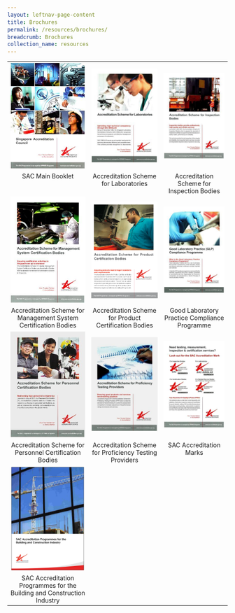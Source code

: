 ```yaml
---
layout: leftnav-page-content
title: Brochures
permalink: /resources/brochures/
breadcrumb: Brochures
collection_name: resources
---
```


<table border="0" cellpadding="20">
  <tbody>
    <tr style="text-align:center">
      <td style="text-align:center; border:0;">
        <a href="/files/brochures/SAC%20Brochure%20(Main%20Booklet).pdf" target="_blank"><img src="/images/brochures/SAC-Brochure.jpg" alt="SAC Main Booklet"/></a>
      </td>
      <td style="text-align:center; border:0;">
        <a href="/files/brochures/SAC%20Brochure%20-%20Accreditation%20Scheme%20for%20Laboratories.pdf" target="_blank"><img src="/images/brochures/SAC-Brochures-LA.jpg" alt="Laboratories Scheme"/></a>
      </td>
      <td style="text-align:center; border:0;">
        <a href="/files/brochures/SAC%20Brochure%20-%20Accreditation%20Scheme%20for%20Inspection%20Bodies.pdf" target="_blank"><img src="/images/brochures/SAC-Brochures-IB.jpg" alt="Inspection Bodies Scheme"/></a>
      </td>
    </tr>
    <tr style="text-align:center">
      <td valign="top" style="text-align:center; border:0;">SAC Main Booklet</td>
      <td valign="top" style="text-align:center; border:0;">Accreditation Scheme for Laboratories</td>
      <td valign="top" style="text-align:center; border:0;">Accreditation Scheme for Inspection Bodies</td>
    </tr>
    <tr></tr>
    <tr style="text-align:center">
      <td style="text-align:center; border:0;">
        <a href="/files/brochures/SAC%20Brochure%20-%20Accreditation%20Scheme%20for%20Managament%20System%20Certification%20Bodies.pdf" target="_blank"><img src="/images/brochures/SAC-Brochures-MS.jpg" alt="MS Certification Bodies"/></a>
      </td>
      <td style="text-align:center; border:0;">
        <a href="/files/brochures/SAC%20Brochure%20-%20Accreditation%20Scheme%20for%20Product%20Certification%20Bodies.pdf" target="_blank"><img src="/images/brochures/SAC-Brochures-PC.PNG" alt="Product Certification Bodies"/></a>
      </td>
      <td style="text-align:center; border:0;">
        <a href="/files/brochures/SAC%20Brochure%20-%20Good%20Laboratory%20Practice%20Compliance%20Programme.pdf" target="_blank"><img src="/images/brochures/SAC-Brochures-GLP.jpg" alt="GLP Compliance"/></a>
      </td>
    </tr>
    <tr style="text-align:center">
      <td valign="top" style="text-align:center; border:0;">Accreditation Scheme for Management System Certification Bodies</td>
      <td valign="top" style="text-align:center; border:0;">Accreditation Scheme for Product Certification Bodies</td>
      <td valign="top" style="text-align:center; border:0;">Good Laboratory Practice Compliance Programme</td>
    </tr>
    <tr></tr>
    <tr style="text-align:center">
      <td style="text-align:center; border:0;">
        <a href="/files/brochures/SAC%20Brochure%20-%20Accreditation%20Scheme%20for%20Personnel%20Certification%20Bodies.pdf" target="_blank"><img src="/images/brochures/SAC-Brochures-PCB.jpg" alt="Personnel Certification Bodies"/></a>
      </td>
      <td style="text-align:center; border:0;">
        <a href="/files/brochures/SAC%20Brochure%20-%20Accreditation%20Scheme%20for%20Proficiency%20Testing%20Providers.pdf" target="_blank"><img src="/images/brochures/SAC-Brochures-PTP.jpg" alt="Proficiency Testing Providers"/></a>
      </td>
      <td style="text-align:center; border:0;">
        <a href="/files/brochures/SAC%20Brochure%20-%20SAC%20Accreditation%20Mark.pdf" target="_blank"><img src="/images/brochures/SAC-Brochures-SAC%20Accreditation%20Marks.jpg" alt="SAC Accreditation Marks"/></a>
      </td>
    </tr>
    <tr style="text-align:center">
      <td valign="top" style="text-align:center; border:0;">Accreditation Scheme for Personnel Certification Bodies</td>
      <td valign="top" style="text-align:center; border:0;">Accreditation Scheme for Proficiency Testing Providers</td>
      <td valign="top" style="text-align:center; border:0;">SAC Accreditation Marks</td>
    </tr>
    <tr></tr>
    <tr style="text-align:center">
      <td style="text-align:center; border:0;">
        <a href="/files/brochures/SAC%20Accreditation%20Programmes%20for%20the%20Building%20and%20Construction%20Industry.pdf" target="_blank"><img src="/images/brochures/SAC-Brochures-Building_Construction.PNG" alt="SAC-Brochures-Building_Construction"/></a>
      </td>
      <td style="text-align:center; border:0;"></td>
      <td style="text-align:center; border:0;"></td>
    </tr>
    <tr style="text-align:center">
      <td valign="top" style="text-align:center; border:0;">SAC Accreditation Programmes for the Building and Construction Industry</td>
      <td valign="top" style="text-align:center; border:0;"></td>
      <td valign="top" style="text-align:center; border:0;"></td>
    </tr>
  </tbody>
 </table>
